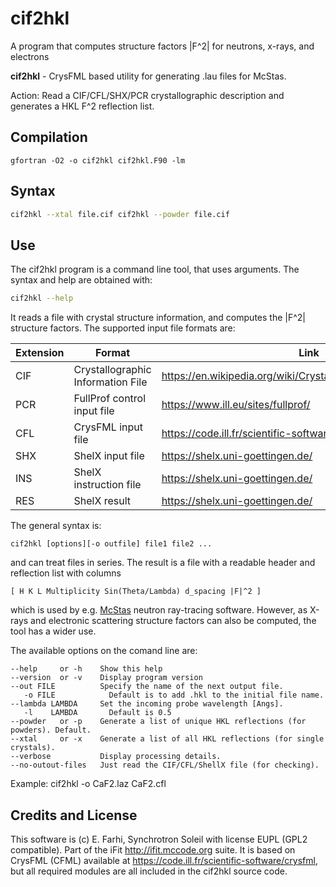 # cif2hkl
A program that computes structure factors |F^2| for neutrons, x-rays, and electrons

**cif2hkl** - CrysFML based utility for generating .lau files for McStas.

Action: Read a CIF/CFL/SHX/PCR crystallographic description and generates a HKL F^2 reflection list.

Compilation
-----------
```
gfortran -O2 -o cif2hkl cif2hkl.F90 -lm 
```

Syntax
------
```bash
cif2hkl --xtal file.cif cif2hkl --powder file.cif
```

Use
---

The cif2hkl program is a command line tool, that uses arguments. The syntax and help are obtained with:
```bash
cif2hkl --help
```
It reads a file with crystal structure information, and computes the |F^2| structure factors. The supported input file formats are:

| Extension | Format | Link |
|-----------|--------|------|
| CIF | Crystallographic Information File | https://en.wikipedia.org/wiki/Crystallographic_Information_File |
| PCR | FullProf control input file       | https://www.ill.eu/sites/fullprof/ |
| CFL | CrysFML input file                | https://code.ill.fr/scientific-software/crysfml |
| SHX | ShelX input file                  | https://shelx.uni-goettingen.de/ |
| INS | ShelX instruction file            | https://shelx.uni-goettingen.de/ |
| RES | ShelX result                      | https://shelx.uni-goettingen.de/ |

The general syntax is:
```
cif2hkl [options][-o outfile] file1 file2 ...
```
and can treat files in series. The result is a file with a readable header and reflection list with columns
```
[ H K L Multiplicity Sin(Theta/Lambda) d_spacing |F|^2 ]
```
which is used by e.g. [McStas](http://www.mcstas.org) neutron ray-tracing software. However, as X-rays and electronic scattering structure factors can also be computed, the tool has a wider use.

The available options on the comand line are:
```
--help     or -h    Show this help
--version  or -v    Display program version
--out FILE          Specify the name of the next output file.
   -o FILE            Default is to add .hkl to the initial file name.
--lambda LAMBDA     Set the incoming probe wavelength [Angs].
   -l    LAMBDA       Default is 0.5
--powder   or -p    Generate a list of unique HKL reflections (for powders). Default.
--xtal     or -x    Generate a list of all HKL reflections (for single crystals).
--verbose           Display processing details.
--no-outout-files   Just read the CIF/CFL/ShellX file (for checking).
```

Example: cif2hkl -o CaF2.laz CaF2.cfl

Credits and License
-------
This software is (c) E. Farhi, Synchrotron Soleil with license EUPL (GPL2 compatible).
Part of the iFit <http://ifit.mccode.org> suite.
It is based on CrysFML (CFML) available at <https://code.ill.fr/scientific-software/crysfml>, but all required modules are all included in the cif2hkl source code.
